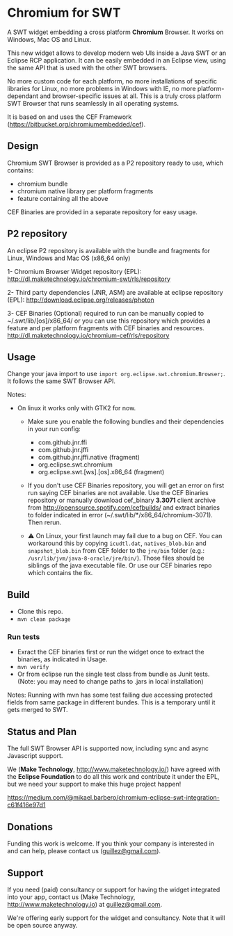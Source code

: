 # Chromium for SWT

A SWT widget embedding a cross platform **Chromium** Browser. It works on Windows, Mac OS and Linux.

This new widget allows to develop modern web UIs inside a Java SWT or an Eclipse RCP application. It can be easily embedded in an Eclipse view, using the same API that is used with the other SWT browsers. 

No more custom code for each platform, no more installations of specific libraries for Linux, no more problems in Windows with IE, no more platform-dependant and browser-specific issues at all. This is a truly cross platform SWT Browser that runs seamlessly in all operating systems.

It is based on and uses the CEF Framework (https://bitbucket.org/chromiumembedded/cef).

## Design

Chromium SWT Browser is provided as a P2 repository ready to use, which contains:

- chromium bundle
- chromium native library per platform fragments
- feature containing all the above

CEF Binaries are provided in a separate repository for easy usage.

## P2 repository

An eclipse P2 repository is available with the bundle and fragments for Linux, Windows and Mac OS (x86_64 only)

1- Chromium Browser Widget repository (EPL): 
  http://dl.maketechnology.io/chromium-swt/rls/repository

2- Third party dependencies (JNR, ASM) are available at eclipse repository (EPL):
  http://download.eclipse.org/releases/photon

3- CEF Binaries (Optional) required to run can be manually copied to ~/.swt/lib/[os]/x86_64/ or you can use this repository which provides a feature and per platform fragments with CEF binaries and resources.
  http://dl.maketechnology.io/chromium-cef/rls/repository

## Usage

Change your java import to use `import org.eclipse.swt.chromium.Browser;`. It follows the same SWT Browser API.

Notes:

  - On linux it works only with GTK2 for now.

	- Make sure you enable the following bundles and their dependencies in your run config:
        - com.github.jnr.ffi
        - com.github.jnr.jffi
        - com.github.jnr.jffi.native (fragment)
        - org.eclipse.swt.chromium
        - org.eclipse.swt.[ws].[os].x86_64 (fragment)

    - If you don't use CEF Binaries repository, you will get an error on first run saying CEF binaries are not available. Use the CEF Binaries repository or manually download cef_binary __3.3071__ client archive from http://opensource.spotify.com/cefbuilds/ and extract binaries to folder indicated in error (~/.swt/lib/*/x86_64/chromium-3071). Then rerun.

	- ⚠️ On Linux, your first launch may fail due to a bug on CEF. You can workaround this by copying `icudtl.dat`, `natives_blob.bin` and `snapshot_blob.bin` from CEF folder to the `jre/bin` folder (e.g.: `/usr/lib/jvm/java-8-oracle/jre/bin/`). Those files should be siblings of the java executable file. Or use our CEF binaries repo which contains the fix.

## Build

- Clone this repo.
- `mvn clean package`

### Run tests

- Exract the CEF binaries first or run the widget once to extract the binaries, as indicated in Usage.
- `mvn verify`
- Or from eclipse run the single test class from bundle as Junit tests. (Note: you may need to change paths to .jars in local installation)

Notes: Running with mvn has some test failing due accessing protected fields from same package in different bundes. This is a temporary until it gets merged to SWT.

## Status and Plan

The full SWT Browser API is supported now, including sync and async Javascript support.

We (**Make Technology**, http://www.maketechnology.io/) have agreed with the **Eclipse Foundation** to do all this work and contribute it under the EPL, but we need your support to make this huge project happen!

https://medium.com/@mikael.barbero/chromium-eclipse-swt-integration-c61f416e97d1

## Donations

Funding this work is welcome. If you think your company is interested in and can help, please contact us (guillez@gmail.com).

## Support

If you need (paid) consultancy or support for having the widget integrated into your app, contact us (Make Technology, http://www.maketechnology.io) at guillez@gmail.com. 

We're offering early support for the widget and consultancy. Note that it will be open source anyway.
